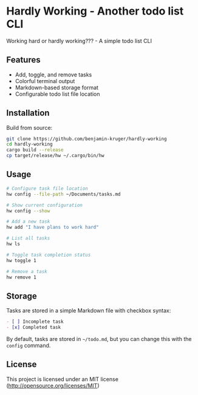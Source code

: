 # Hardly Working - Another todo list CLI

Working hard or hardly working??? - A simple todo list CLI

## Features

- Add, toggle, and remove tasks
- Colorful terminal output
- Markdown-based storage format
- Configurable todo list file location

## Installation

Build from source:

```bash
git clone https://github.com/benjamin-kruger/hardly-working
cd hardly-working
cargo build --release
cp target/release/hw ~/.cargo/bin/hw
```

## Usage

```bash
# Configure task file location
hw config --file-path ~/Documents/tasks.md

# Show current configuration
hw config --show

# Add a new task
hw add "I have plans to work hard"

# List all tasks
hw ls

# Toggle task completion status
hw toggle 1

# Remove a task
hw remove 1
```

## Storage

Tasks are stored in a simple Markdown file with checkbox syntax:

```markdown
- [ ] Incomplete task
- [x] Completed task
```

By default, tasks are stored in `~/todo.md`, but you can change this with the `config` command.

## License

This project is licensed under an MIT license (http://opensource.org/licenses/MIT)

